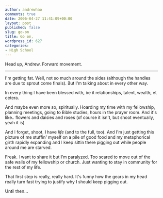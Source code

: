```yaml
---
author: andrewhao
comments: true
date: 2006-04-27 11:41:09+00:00
layout: post
published: false
slug: go-on
title: Go on,
wordpress_id: 627
categories:
- High School
---
```


Head up, Andrew. Forward movement.





------------------------------------------------
I'm getting fat.
Well, not so much around the sides (although the handles are due to sprout come finals). But I'm talking about in every other way.

In every thing I have been blessed with, be it relationships, talent, wealth, et cetera.

And maybe even more so, spiritually. Hoarding my time with my fellowship, planning meetings, going to Bible studies, hours in the prayer room. And it's like.. flowers and daisies and roses (of course it isn't, but shoot eventually, yeah it is)

And I forget, shoot, I have _life_ (and to the full, too). And I'm just getting this picture of me stuffin' myself on a pile of good food and my metaphorical girth rapidly expanding and I keep sittin there pigging out while people around me are starved.

Freak. I want to share it but I'm paralyzed. Too scared to move out of the safe walls of my fellowship or church. Just wanting to stay in community for the rest of my life.

That first step is really, really hard. It's funny how the gears in my head really turn fast trying to justify why I should keep pigging out.

Until then...
